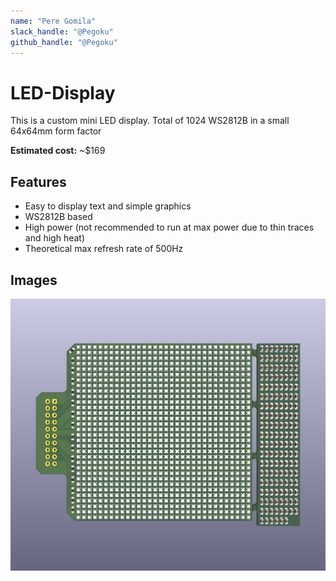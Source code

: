 ```yaml
---
name: "Pere Gomila"
slack_handle: "@Pegoku"
github_handle: "@Pegoku"
---
```


# LED-Display
This is a custom mini LED display. Total of 1024 WS2812B in a small 64x64mm form factor

**Estimated cost:** ~$169

## Features
- Easy to display text and simple graphics
- WS2812B based
- High power (not recommended to run at max power due to thin traces and high heat)
- Theoretical max refresh rate of 500Hz

## Images

![Final](assets/LED-Display-PCB.png)
